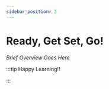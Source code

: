 ```yaml
---
sidebar_position: 3
---
```


# Ready, Get Set, Go!

_Brief Overview Goes Here_

:::tip Happy Learning!!

<QuestButton text="Go To Quest" link="https://app.stackup.dev/quest_page/ready-get-set-go"/>

:::
